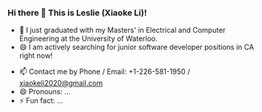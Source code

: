 ### Hi there 👋 This is Leslie (Xiaoke Li)!

- 🔭 I just graduated with my Masters' in Electrical and Computer Engineering at the University of Waterloo.
- 😄 I am actively searching for junior software developer positions in CA right now!
<!-- - 🌱 I’m currently learning ...
- 👯 I’m looking to collaborate on ...
- 🤔 I’m looking for help with ...
- 💬 Ask me about ... -->
- 📫 Contact me by Phone / Email: +1-226-581-1950 / xiaokeli2020@gmail.com
- 😄 Pronouns: ...
- ⚡ Fun fact: ...

